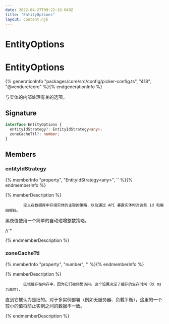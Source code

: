 ```yaml
---
date: 2022-04-27T09:22:19.049Z
title: "EntityOptions"
layout: content.njk
---
```

[comment]: <> (这个文件是从 PickerCC 源码中生，不要修改。请使用 "docs:build" 脚本命令生成。)

# EntityOptions


# EntityOptions

{% generationInfo "packages/core/src/config/picker-config.ts", "418", "@vendure/core" %}{% endgenerationInfo %}

与实体的内部处理有关的选项。

## Signature

```typescript
interface EntityOptions {
  entityIdStrategy?: EntityIdStrategy<any>;
  zoneCacheTtl?: number;
}
```
## Members

### entityIdStrategy

{% memberInfo "property", "EntityIdStrategy&#60;any&#62;", '' %}{% endmemberInfo %}

{% memberDescription %}

            定义在数据库中存储实体的主键的策略，以及通过 API 暴露实体时对这些 id 和编码解码。
黑夜值使用一个简单的自动递增整数策略。

// *

{% endmemberDescription %}

### zoneCacheTtl

{% memberInfo "property", "number", '' %}{% endmemberInfo %}

{% memberDescription %}

            区域缓存在内存中，因为它们被频繁访问。这个设置决定了缓存的生存时间（以 ms 为单位），
直到它被认为是旧的。对于多实例部署（例如无服务器、负载平衡），这里的一个较小的值将防止实例之间的数据不一致。

{% endmemberDescription %}


